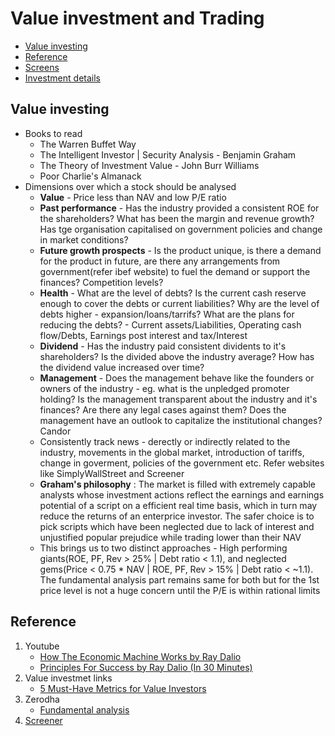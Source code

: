 
# Value investment and Trading

- [Value investing](#value-investing)
- [Reference](#reference)
- [Screens](https://github.com/rohan193/Beating-Nifty/tree/master/Screens)
- [Investment details](https://github.com/rohan193/Beating-Nifty/tree/master/Investment%20details)

## Value investing

- Books to read
  - The Warren Buffet Way
  - The Intelligent Investor | Security Analysis - Benjamin Graham
  - The Theory of Investment Value - John Burr Williams
  - Poor Charlie's Almanack
- Dimensions over which a stock should be analysed
  - **Value** - Price less than NAV and low P/E ratio
  - **Past performance** - Has the industry provided a consistent ROE for the shareholders? What has been the margin and revenue growth? Has tge organisation capitalised on government policies and change in market conditions?
  - **Future growth prospects** - Is the product unique, is there a demand for the product in future, are there any arrangements from government(refer ibef website) to fuel the demand or support the finances? Competition levels?
  - **Health** - What are the level of debts? Is the current cash reserve enough to cover the debts or current liabilities? Why are the level of debts higher - expansion/loans/tarrifs? What are the plans for reducing the debts? - Current assets/Liabilities, Operating cash flow/Debts, Earnings post interest and tax/Interest
  - **Dividend** - Has the industry paid consistent dividents to it's shareholders? Is the divided above the industry average? How has the dividend value increased over time?
  - **Management** - Does the management behave like the founders or owners of the industry - eg. what is the unpledged promoter holding? Is the management transparent about the industry and it's finances? Are there any legal cases against them? Does the management have an outlook to capitalize the institutional changes? Candor
  - Consistently track news - derectly or indirectly related to the industry, movements in the global market, introduction of tariffs, change in goverment, policies of the government etc. Refer websites like SimplyWallStreet and Screener
  - **Graham's philosophy** : The market is filled with extremely capable analysts whose investment actions reflect the earnings and earnings potential of a script on a efficient real time basis, which in turn may reduce the returns of an enterprice investor. The safer choice is to pick scripts which have been neglected due to lack of interest and unjustified popular prejudice while trading lower than their NAV
  - This brings us to two distinct approaches - High performing giants(ROE, PF, Rev > 25% | Debt ratio < 1.1),  and neglected gems(Price < 0.75 * NAV | ROE, PF, Rev > 15% | Debt ratio < ~1.1). The fundamental analysis part remains same for both but for the 1st price level is not a huge concern until the P/E is within rational limits

## Reference 
1. Youtube
    - [How The Economic Machine Works by Ray Dalio](https://www.youtube.com/watch?v=PHe0bXAIuk0)
    - [Principles For Success by Ray Dalio (In 30 Minutes)](https://www.youtube.com/watch?v=B9XGUpQZY38)
2. Value investmet links
    - [5 Must-Have Metrics for Value Investors](https://www.investopedia.com/articles/fundamental-analysis/09/five-must-have-metrics-value-investors.asp) 
3. Zerodha
    - [Fundamental analysis](https://zerodha.com/varsity/)
4. [Screener](https://www.screener.in/)


